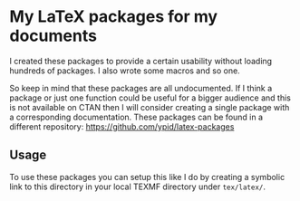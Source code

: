 # My LaTeX packages for my documents

I created these packages to provide a certain usability without loading
hundreds of packages. I also wrote some macros and so one.

So keep in mind that these packages are all undocumented. If I think a package
or just one function could be useful for a bigger audience and this is not
available on CTAN then I will consider creating a single package with a
corresponding documentation. These packages can be found in a different
repository:
https://github.com/ypid/latex-packages

## Usage
To use these packages you can setup this like I do by creating a symbolic link to this directory in your local TEXMF directory under `tex/latex/`.
